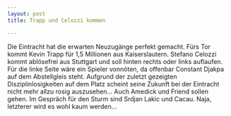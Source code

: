 ```yaml
---
layout: post
title: Trapp und Celozzi kommen

---
```


Die Eintracht hat die erwarten Neuzugänge perfekt gemacht. Fürs Tor kommt Kevin Trapp für 1,5 Millionen aus Kaiserslautern. Stefano Celozzi kommt ablösefrei aus Stuttgart und soll hinten rechts oder links auflaufen. Für die linke Seite wäre ein Spieler vonnöten, da offenbar Constant Djakpa auf dem Abstellgleis steht. Aufgrund der zuletzt gezeigten Disziplinlosigkeiten auf dem Platz scheint seine Zukunft bei der Eintracht nicht mehr allzu rosig auszusehen... Auch Amedick und Friend sollen gehen. Im Gespräch für den Sturm sind Srdjan Lakic und Cacau. Naja, letzterer wird es wohl kaum werden...


